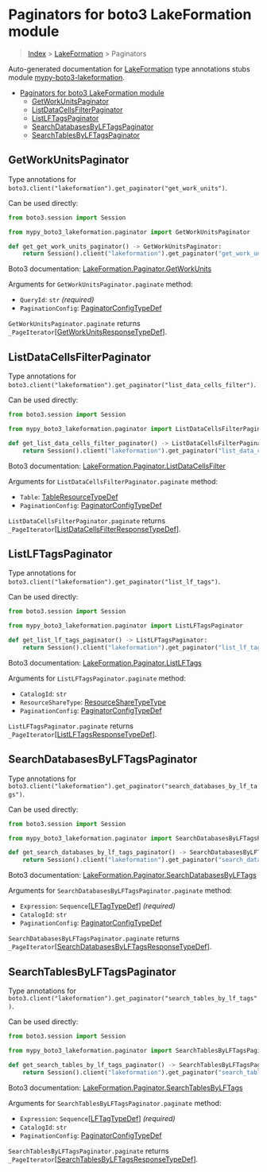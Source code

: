<a id="paginators-for-boto3-lakeformation-module"></a>

# Paginators for boto3 LakeFormation module

> [Index](..) > [LakeFormation](.) > Paginators

Auto-generated documentation for
[LakeFormation](https://boto3.amazonaws.com/v1/documentation/api/latest/reference/services/lakeformation.html#LakeFormation)
type annotations stubs module
[mypy-boto3-lakeformation](https://pypi.org/project/mypy-boto3-lakeformation/).

- [Paginators for boto3 LakeFormation module](#paginators-for-boto3-lakeformation-module)
  - [GetWorkUnitsPaginator](#getworkunitspaginator)
  - [ListDataCellsFilterPaginator](#listdatacellsfilterpaginator)
  - [ListLFTagsPaginator](#listlftagspaginator)
  - [SearchDatabasesByLFTagsPaginator](#searchdatabasesbylftagspaginator)
  - [SearchTablesByLFTagsPaginator](#searchtablesbylftagspaginator)

<a id="getworkunitspaginator"></a>

## GetWorkUnitsPaginator

Type annotations for
`boto3.client("lakeformation").get_paginator("get_work_units")`.

Can be used directly:

```python
from boto3.session import Session

from mypy_boto3_lakeformation.paginator import GetWorkUnitsPaginator

def get_get_work_units_paginator() -> GetWorkUnitsPaginator:
    return Session().client("lakeformation").get_paginator("get_work_units")
```

Boto3 documentation:
[LakeFormation.Paginator.GetWorkUnits](https://boto3.amazonaws.com/v1/documentation/api/latest/reference/services/lakeformation.html#LakeFormation.Paginator.GetWorkUnits)

Arguments for `GetWorkUnitsPaginator.paginate` method:

- `QueryId`: `str` *(required)*
- `PaginationConfig`:
  [PaginatorConfigTypeDef](./type_defs.md#paginatorconfigtypedef)

`GetWorkUnitsPaginator.paginate` returns
`_PageIterator`\[[GetWorkUnitsResponseTypeDef](./type_defs.md#getworkunitsresponsetypedef)\].

<a id="listdatacellsfilterpaginator"></a>

## ListDataCellsFilterPaginator

Type annotations for
`boto3.client("lakeformation").get_paginator("list_data_cells_filter")`.

Can be used directly:

```python
from boto3.session import Session

from mypy_boto3_lakeformation.paginator import ListDataCellsFilterPaginator

def get_list_data_cells_filter_paginator() -> ListDataCellsFilterPaginator:
    return Session().client("lakeformation").get_paginator("list_data_cells_filter")
```

Boto3 documentation:
[LakeFormation.Paginator.ListDataCellsFilter](https://boto3.amazonaws.com/v1/documentation/api/latest/reference/services/lakeformation.html#LakeFormation.Paginator.ListDataCellsFilter)

Arguments for `ListDataCellsFilterPaginator.paginate` method:

- `Table`: [TableResourceTypeDef](./type_defs.md#tableresourcetypedef)
- `PaginationConfig`:
  [PaginatorConfigTypeDef](./type_defs.md#paginatorconfigtypedef)

`ListDataCellsFilterPaginator.paginate` returns
`_PageIterator`\[[ListDataCellsFilterResponseTypeDef](./type_defs.md#listdatacellsfilterresponsetypedef)\].

<a id="listlftagspaginator"></a>

## ListLFTagsPaginator

Type annotations for
`boto3.client("lakeformation").get_paginator("list_lf_tags")`.

Can be used directly:

```python
from boto3.session import Session

from mypy_boto3_lakeformation.paginator import ListLFTagsPaginator

def get_list_lf_tags_paginator() -> ListLFTagsPaginator:
    return Session().client("lakeformation").get_paginator("list_lf_tags")
```

Boto3 documentation:
[LakeFormation.Paginator.ListLFTags](https://boto3.amazonaws.com/v1/documentation/api/latest/reference/services/lakeformation.html#LakeFormation.Paginator.ListLFTags)

Arguments for `ListLFTagsPaginator.paginate` method:

- `CatalogId`: `str`
- `ResourceShareType`:
  [ResourceShareTypeType](./literals.md#resourcesharetypetype)
- `PaginationConfig`:
  [PaginatorConfigTypeDef](./type_defs.md#paginatorconfigtypedef)

`ListLFTagsPaginator.paginate` returns
`_PageIterator`\[[ListLFTagsResponseTypeDef](./type_defs.md#listlftagsresponsetypedef)\].

<a id="searchdatabasesbylftagspaginator"></a>

## SearchDatabasesByLFTagsPaginator

Type annotations for
`boto3.client("lakeformation").get_paginator("search_databases_by_lf_tags")`.

Can be used directly:

```python
from boto3.session import Session

from mypy_boto3_lakeformation.paginator import SearchDatabasesByLFTagsPaginator

def get_search_databases_by_lf_tags_paginator() -> SearchDatabasesByLFTagsPaginator:
    return Session().client("lakeformation").get_paginator("search_databases_by_lf_tags")
```

Boto3 documentation:
[LakeFormation.Paginator.SearchDatabasesByLFTags](https://boto3.amazonaws.com/v1/documentation/api/latest/reference/services/lakeformation.html#LakeFormation.Paginator.SearchDatabasesByLFTags)

Arguments for `SearchDatabasesByLFTagsPaginator.paginate` method:

- `Expression`: `Sequence`\[[LFTagTypeDef](./type_defs.md#lftagtypedef)\]
  *(required)*
- `CatalogId`: `str`
- `PaginationConfig`:
  [PaginatorConfigTypeDef](./type_defs.md#paginatorconfigtypedef)

`SearchDatabasesByLFTagsPaginator.paginate` returns
`_PageIterator`\[[SearchDatabasesByLFTagsResponseTypeDef](./type_defs.md#searchdatabasesbylftagsresponsetypedef)\].

<a id="searchtablesbylftagspaginator"></a>

## SearchTablesByLFTagsPaginator

Type annotations for
`boto3.client("lakeformation").get_paginator("search_tables_by_lf_tags")`.

Can be used directly:

```python
from boto3.session import Session

from mypy_boto3_lakeformation.paginator import SearchTablesByLFTagsPaginator

def get_search_tables_by_lf_tags_paginator() -> SearchTablesByLFTagsPaginator:
    return Session().client("lakeformation").get_paginator("search_tables_by_lf_tags")
```

Boto3 documentation:
[LakeFormation.Paginator.SearchTablesByLFTags](https://boto3.amazonaws.com/v1/documentation/api/latest/reference/services/lakeformation.html#LakeFormation.Paginator.SearchTablesByLFTags)

Arguments for `SearchTablesByLFTagsPaginator.paginate` method:

- `Expression`: `Sequence`\[[LFTagTypeDef](./type_defs.md#lftagtypedef)\]
  *(required)*
- `CatalogId`: `str`
- `PaginationConfig`:
  [PaginatorConfigTypeDef](./type_defs.md#paginatorconfigtypedef)

`SearchTablesByLFTagsPaginator.paginate` returns
`_PageIterator`\[[SearchTablesByLFTagsResponseTypeDef](./type_defs.md#searchtablesbylftagsresponsetypedef)\].
